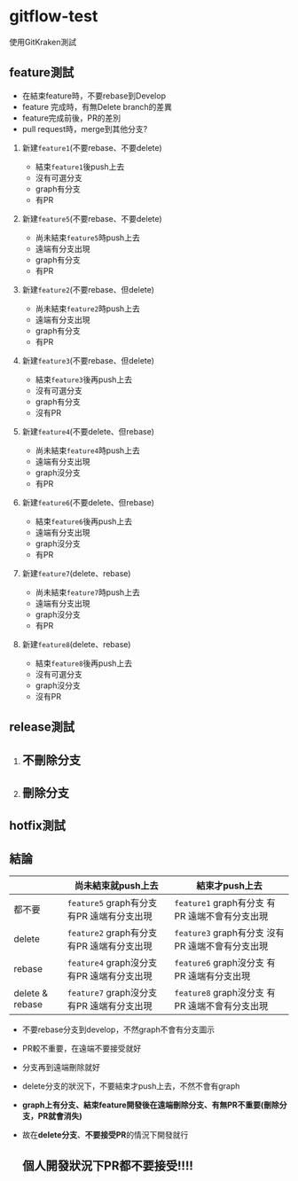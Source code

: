 # gitflow-test

使用GitKraken測試

## feature測試

 - 在結束feature時，不要rebase到Develop
 - feature 完成時，有無Delete branch的差異
 - feature完成前後，PR的差別
 - pull request時，merge到其他分支?

1. 新建`feature1`(不要rebase、不要delete)
    - 結束`feature1`後push上去
    - 沒有可選分支
    - graph有分支
    - 有PR

2. 新建`feature5`(不要rebase、不要delete)
    - 尚未結束`feature5`時push上去
    - 遠端有分支出現
    - graph有分支
    - 有PR 

3. 新建`feature2`(不要rebase、但delete)
    - 尚未結束`feature2`時push上去
    - 遠端有分支出現
    - graph有分支
    - 有PR

4. 新建`feature3`(不要rebase、但delete)
    - 結束`feature3`後再push上去
    - 沒有可選分支
    - graph有分支
    - 沒有PR

5. 新建`feature4`(不要delete、但rebase)
    - 尚未結束`feature4`時push上去
    - 遠端有分支出現
    - graph沒分支
    - 有PR

6. 新建`feature6`(不要delete、但rebase)
    - 結束`feature6`後再push上去
    - 遠端有分支出現
    - graph沒分支
    - 有PR

7. 新建`feature7`(delete、rebase)
    - 尚未結束`feature7`時push上去
    - 遠端有分支出現
    - graph沒分支
    - 有PR

8. 新建`feature8`(delete、rebase)
    - 結束`feature8`後再push上去
    - 沒有可選分支
    - graph沒分支
    - 沒有PR

## release測試

1. 不刪除分支
    - 
2. 刪除分支
    - 

## hotfix測試


## 結論

|  |  尚未結束就push上去   | 結束才push上去  | 
|  ----  | ----  | ----  |
|  都不要  | `feature5` graph有分支 有PR 遠端有分支出現 | `feature1` graph有分支 有PR 遠端不會有分支出現|
| delete  | `feature2` graph有分支 有PR 遠端有分支出現| `feature3` graph有分支 沒有PR 遠端不會有分支出現|
| rebase  | `feature4` graph沒分支 有PR 遠端有分支出現 | `feature6` graph沒分支 有PR 遠端有分支出現 |
| delete & rebase  | `feature7` graph沒分支 有PR 遠端有分支出現 | `feature8` graph沒分支 有PR 遠端不會有分支出現 |

 - 不要rebase分支到develop，不然graph不會有分支圖示
 - PR較不重要，在遠端不要接受就好
 - 分支再到遠端刪除就好
 - delete分支的狀況下，不要結束才push上去，不然不會有graph
 - **graph上有分支、結束feature開發後在遠端刪除分支、有無PR不重要(刪除分支，PR就會消失)**
 - 故在**delete分支**、**不要接受PR**的情況下開發就行

    ## 個人開發狀況下PR都不要接受!!!!